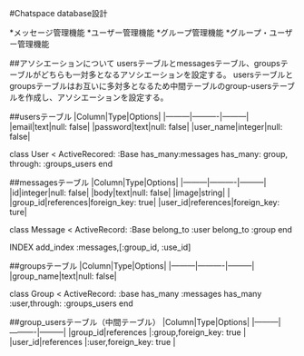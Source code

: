 #Chatspace database設計

*メッセージ管理機能
*ユーザー管理機能
*グループ管理機能
*グループ・ユーザー管理機能


##アソシエーションについて
usersテーブルとmessagesテーブル、groupsテーブルがどちらも一対多となるアソシエーションを設定する。
usersテーブルとgroupsテーブルはお互いに多対多となるため中間テーブルのgroup-usersテーブルを作成し、アソシエーションを設定する。


##usersテーブル
|Column|Type|Options|
|———|———-|———|
|email|text|null: false|
|password|text|null: false|
|user_name|integer|null: false|

class User < ActiveRecored: :Base
  has_many:messages
  has_many: group, through: :groups_users
end


##messagesテーブル
|Column|Type|Options|
|———|———-|———|
|id|integer|null: false|
|body|text|null: false|
|image|string|           |
|group_id|references|foreign_key: true|
|user_id|references|foreign_key: ture|

class Message < ActiveRecord: :Base
  belong_to :user
  belong_to :group
end

INDEX
  add_index :messages,[:group_id, :use_id]



##groupsテーブル
|Column|Type|Options|
|———|———-|———|
|group_name|text|null: false|

class Group < ActiveRecord: :base
  has_many :messages
  has_many :user,through: :groups_users
end


##group_usersテーブル（中間テーブル）
|Column|Type|Options|
|———|———-|———|
|group_id|references |:group,foreign_key: true  |
|user_id|references |:user,foreign_key: true |


